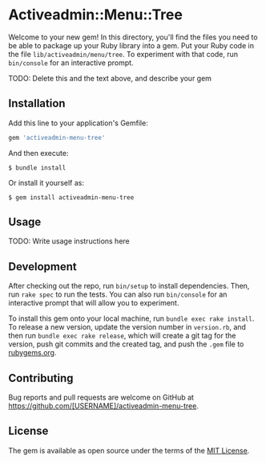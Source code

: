 # Activeadmin::Menu::Tree

Welcome to your new gem! In this directory, you'll find the files you need to be able to package up your Ruby library into a gem. Put your Ruby code in the file `lib/activeadmin/menu/tree`. To experiment with that code, run `bin/console` for an interactive prompt.

TODO: Delete this and the text above, and describe your gem

## Installation

Add this line to your application's Gemfile:

```ruby
gem 'activeadmin-menu-tree'
```

And then execute:

    $ bundle install

Or install it yourself as:

    $ gem install activeadmin-menu-tree

## Usage

TODO: Write usage instructions here

## Development

After checking out the repo, run `bin/setup` to install dependencies. Then, run `rake spec` to run the tests. You can also run `bin/console` for an interactive prompt that will allow you to experiment.

To install this gem onto your local machine, run `bundle exec rake install`. To release a new version, update the version number in `version.rb`, and then run `bundle exec rake release`, which will create a git tag for the version, push git commits and the created tag, and push the `.gem` file to [rubygems.org](https://rubygems.org).

## Contributing

Bug reports and pull requests are welcome on GitHub at https://github.com/[USERNAME]/activeadmin-menu-tree.

## License

The gem is available as open source under the terms of the [MIT License](https://opensource.org/licenses/MIT).
